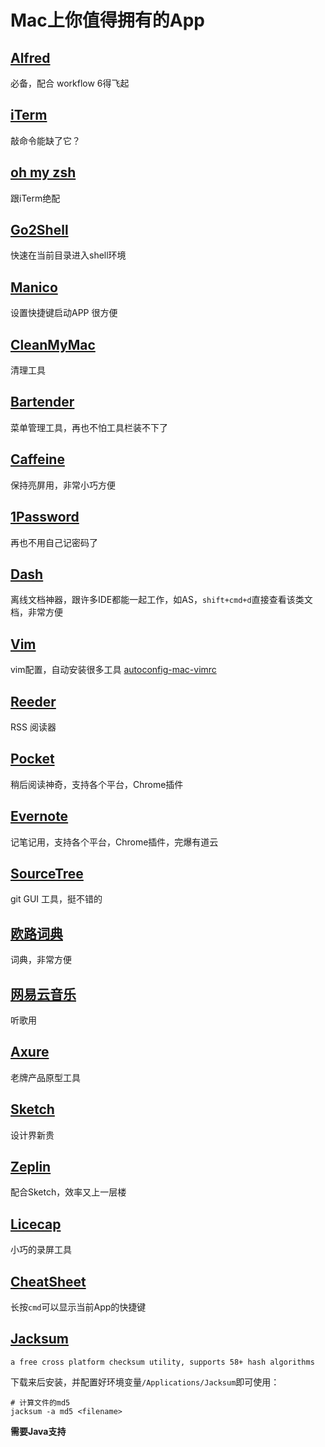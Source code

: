 
# Mac上你值得拥有的App  

## [Alfred]()
必备，配合 workflow 6得飞起  

## [iTerm]()
敲命令能缺了它？

## [oh my zsh]()
跟iTerm绝配

## [Go2Shell]()
快速在当前目录进入shell环境

## [Manico]()
设置快捷键启动APP 很方便  

## [CleanMyMac]()
清理工具

## [Bartender]()
菜单管理工具，再也不怕工具栏装不下了
## [Caffeine]()
保持亮屏用，非常小巧方便  
## [1Password]()
再也不用自己记密码了  

## [Dash]()
离线文档神器，跟许多IDE都能一起工作，如AS，`shift+cmd+d`直接查看该类文档，非常方便

## [Vim]()

vim配置，自动安装很多工具 [autoconfig-mac-vimrc](https://github.com/barretlee/autoconfig-mac-vimrc)

## [Reeder]()

RSS 阅读器

## [Pocket]()
稍后阅读神奇，支持各个平台，Chrome插件
## [Evernote]()
记笔记用，支持各个平台，Chrome插件，完爆有道云
## [SourceTree]()
git GUI 工具，挺不错的

## [欧路词典]()
词典，非常方便  
## [网易云音乐]()
听歌用  
## [Axure]()
老牌产品原型工具  

## [Sketch]()
设计界新贵

## [Zeplin]()
配合Sketch，效率又上一层楼

## [Licecap]()
小巧的录屏工具  

## [CheatSheet]()

长按`cmd`可以显示当前App的快捷键

## [Jacksum](http://jacksum.net/en/index.html)
	a free cross platform checksum utility, supports 58+ hash algorithms

下载来后安装，并配置好环境变量`/Applications/Jacksum`即可使用：  

```
# 计算文件的md5
jacksum -a md5 <filename>
```
**需要Java支持**  

